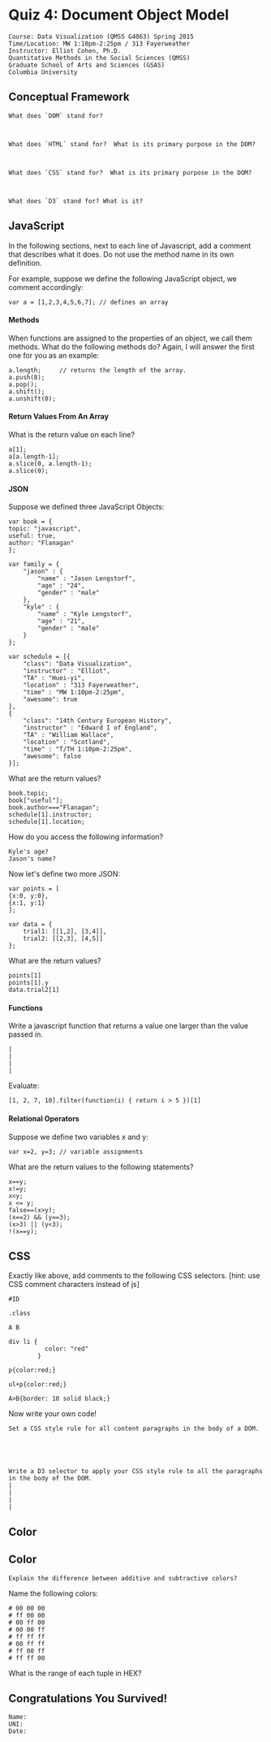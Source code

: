 # Quiz 4: Document Object Model

	Course: Data Visualization (QMSS G4063) Spring 2015  
	Time/Location: MW 1:10pm-2:25pm / 313 Fayerweather  
	Instructor: Elliot Cohen, Ph.D.
	Quantitative Methods in the Social Sciences (QMSS)  
	Graduate School of Arts and Sciences (GSAS) 
	Columbia University
	
## Conceptual Framework

	What does `DOM` stand for?
	
	
	
	What does `HTML` stand for?  What is its primary purpose in the DOM? 
	
	 
	
	What does `CSS` stand for?  What is its primary purpose in the DOM?  
	
	
	
	What does `D3` stand for? What is it? 
	
	
	
	
## JavaScript

In the following sections, next to each line of Javascript, add a comment that describes what it does. Do not use the method name in its own definition.

For example, suppose we define the following JavaScript object, we comment accordingly:
	
	var a = [1,2,3,4,5,6,7]; // defines an array
	
#### Methods
When functions are assigned to the properties of an object, we call them methods.  What do the following methods do? Again, I will answer the first one for you as an example:

	a.length;	  // returns the length of the array.
	a.push(8);   
	a.pop();     
	a.shift();   
	a.unshift(0);

#### Return Values From An Array
What is the return value on each line?
	
	a[1];          			 
	a[a.length-1];
	a.slice(0, a.length-1);
	a.slice(0);

#### JSON 
Suppose we defined three JavaScript Objects:

	var book = {
	topic: "javascript", 
	useful: true,
	author: "Flanagan"
	};
	
	var family = {
	    "jason" : {
	        "name" : "Jason Lengstorf",
	        "age" : "24",
	        "gender" : "male"
	    },
	    "kyle" : {
	        "name" : "Kyle Lengstorf",
	        "age" : "21",
	        "gender" : "male"
	    }
	};

	var schedule = [{
		"class": "Data Visualization",
	    "instructor" : "Elliot",
	    "TA" : "Huei-yi",
	    "location" : "313 Fayerweather",
	    "time" : "MW 1:10pm-2:25pm",
	    "awesome": true
	},
	{
		"class": "14th Century European History",
	    "instructor" : "Edward I of England",
	    "TA" : "William Wallace",
	    "location" : "Scotland",
	    "time" : "T/TH 1:10pm-2:25pm",
	    "awesome": false
	}];

	
What are the return values?

	book.topic;			
	book["useful"];
	book.author==="Flanagan";
	schedule[1].instructor;	 
	schedule[1].location;

How do you access the following information?
	
	Kyle's age?  
	Jason's name?  


Now let's define two more JSON:

	var points = [
	{x:0, y:0},
	{x:1, y:1}
	];

	var data = {
		trial1: [[1,2], [3,4]],
		trial2: [[2,3], [4,5]]
	};

What are the return values?
	
	points[1]
	points[1].y
	data.trial2[1]

#### Functions

Write a javascript function that returns a value one larger than the value passed in.

	|
	|
	|
	|

Evaluate:
	
	[1, 2, 7, 10].filter(function(i) { return i > 5 })[1]

#### Relational Operators
Suppose we define two variables x and y:
	
	var x=2, y=3; // variable assignments

What are the return values to the following statements?

	x==y;
	x!=y;
	x<y;
	x <= y;
	false==(x>y);
	(x==2) && (y==3);
	(x>3) || (y<3);
	!(x==y);

## CSS 
Exactly like above, add comments to the following CSS selectors. [hint: use CSS comment characters instead of js]

	#ID	
	
	.class
	
	A B
	
	div li {
	          color: "red"
	        } 
	        
	p{color:red;}
		
	ul+p{color:red;}	
	
	A>B{border: 10 solid black;}
 
Now write your own code!

	Set a CSS style rule for all content paragraphs in the body of a DOM.
	
	
	
	
	
	Write a D3 selector to apply your CSS style rule to all the paragraphs in the body of the DOM.
	|
	|
	|
	|
	


## Color

## Color

	Explain the difference between additive and subtractive colors?
	
	


Name the following colors:

	# 00 00 00
	# ff 00 00
	# 00 ff 00
	# 00 00 ff
	# ff ff ff
	# 00 ff ff
	# ff 00 ff
	# ff ff 00
	
What is the range of each tuple in HEX?

## Congratulations You Survived!

	Name:  
	UNI:  
	Date: